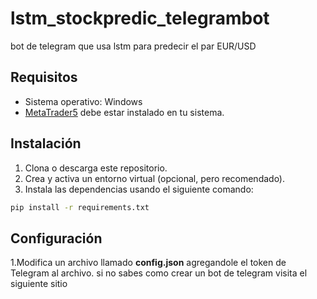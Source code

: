 # lstm_stockpredic_telegrambot
bot de telegram que usa lstm para predecir el par EUR/USD
## Requisitos

- Sistema operativo: Windows
- [MetaTrader5](https://www.metatrader5.com/es) debe estar instalado en tu sistema.

## Instalación

1. Clona o descarga este repositorio.
2. Crea y activa un entorno virtual (opcional, pero recomendado).
3. Instala las dependencias usando el siguiente comando:

```bash
pip install -r requirements.txt
```
## Configuración
1.Modifica un archivo llamado **config.json**  agregandole el token de Telegram al archivo. si no sabes como crear un bot de telegram visita el siguiente sitio 
